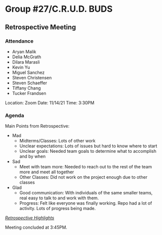 # Group #27/C.R.U.D. BUDS
## Retrospective Meeting

### Attendance
<!-- Remove the people not attending. -->
- Aryan Malik
- Delia McGrath
- Dilara Marasli
- Kevin Yu
- Miguel Sanchez
- Steven Christensen
- Steven Schaeffer
- Tiffany Chang
- Tucker Frandsen

Location: Zoom
Date: 11/14/21
Time: 3:30PM

### Agenda
Main Points from Retrospective:
- Mad
    - Midterms/Classes: Lots of other work
    - Unclear expectations: Lots of issues but hard to know where to start
    - Unclear goals: Needed team goals to determine what to accomplish and by when
- Sad
    - Meet with team more: Needed to reach out to the rest of the team more and meet all together
    - Other Classes: Did not work on the project enough due to other classes
- Glad
    - Good communication: With individuals of the same smaller teams, real easy to talk to and work with them. 
    - Progress: Felt like everyone was finally working. Repo had a lot of activity. Lots of progress being made.

*[Retrospective Highlights](111421-retrospective.PNG)*

Meeting concluded at 3:45PM.
<!-- REMINDER TO SAVE THE TEMPLATE AS (mmddyy-topic.md)-->